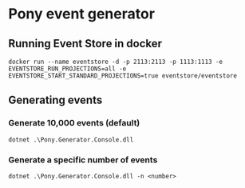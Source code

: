 # Pony event generator

## Running Event Store in docker

`docker run --name eventstore -d -p 2113:2113 -p 1113:1113 -e EVENTSTORE_RUN_PROJECTIONS=all -e EVENTSTORE_START_STANDARD_PROJECTIONS=true eventstore/eventstore`

## Generating events

### Generate 10,000 events (default)

`dotnet .\Pony.Generator.Console.dll`

### Generate a specific number of events

`dotnet .\Pony.Generator.Console.dll -n <number>`